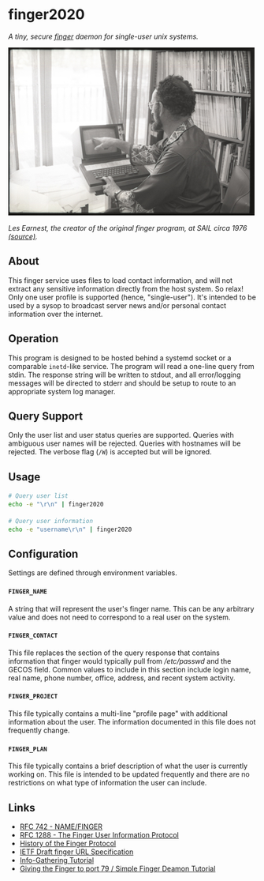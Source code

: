 # finger2020

*A tiny, secure [finger](https://en.wikipedia.org/wiki/Finger_protocol) daemon for single-user unix systems.*

![photo](photo.jpg)

*Les Earnest, the creator of the original finger program, at SAIL circa 1976 [(source)](https://www.saildart.org/Visitor_1976/).*

## About

This finger service uses files to load contact information, and will not extract
any sensitive information directly from the host system. So relax! Only one user
profile is supported (hence, "single-user"). It's intended to be used by a sysop
to broadcast server news and/or personal contact information over the internet.

## Operation

This program is designed to be hosted behind a systemd socket or a comparable
``inetd``-like service. The program will read a one-line query from stdin. The
response string will be written to stdout, and all error/logging messages will
be directed to stderr and should be setup to route to an appropriate system log
manager.

## Query Support

Only the user list and user status queries are supported. Queries with
ambiguous user names will be rejected. Queries with hostnames will be rejected.
The verbose flag (``/W``) is accepted but will be ignored.

## Usage

```bash
# Query user list
echo -e "\r\n" | finger2020

# Query user information
echo -e "username\r\n" | finger2020
```

## Configuration

Settings are defined through environment variables.

#### ``FINGER_NAME``

A string that will represent the user's finger name. This can be any
arbitrary value and does not need to correspond to a real user on the
system.

#### ``FINGER_CONTACT``

This file replaces the section of the query response that contains
information that finger would typically pull from */etc/passwd* and the GECOS
field. Common values to include in this section include login name, real name,
phone number, office, address, and recent system activity.

#### ``FINGER_PROJECT``

This file typically contains a multi-line "profile page" with additional
information about the user. The information documented in this file does not
frequently change.

#### ``FINGER_PLAN``

This file typically contains a brief description of what the user is currently
working on. This file is intended to be updated frequently and there are no
restrictions on what type of information the user can include.

## Links

- [RFC 742 - NAME/FINGER](https://tools.ietf.org/html/rfc742)
- [RFC 1288 - The Finger User Information Protocol](https://tools.ietf.org/html/rfc1288)
- [History of the Finger Protocol](http://www.rajivshah.com/Case_Studies/Finger/Finger.htm)
- [IETF Draft finger URL Specification](https://tools.ietf.org/html/draft-ietf-uri-url-finger-02)
- [Info-Gathering Tutorial](http://cd.textfiles.com/hmatrix/Tutorials/hTut_0173.html)
- [Giving the Finger to port 79 / Simple Finger Deamon Tutorial](http://cd.textfiles.com/hmatrix/Tutorials/hTut_0269.html)
